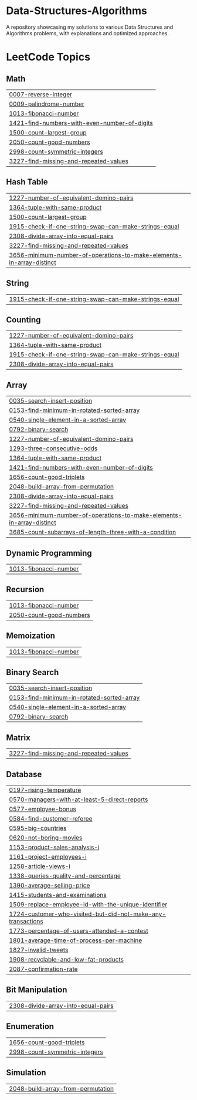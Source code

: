 # Data-Structures-Algorithms
A repository showcasing my solutions to various Data Structures and Algorithms problems, with explanations and optimized approaches.

<!---LeetCode Topics Start-->
# LeetCode Topics
## Math
|  |
| ------- |
| [0007-reverse-integer](https://github.com/AbhishekOjha-01/Data-Structures-Algorithms/tree/master/0007-reverse-integer) |
| [0009-palindrome-number](https://github.com/AbhishekOjha-01/Data-Structures-Algorithms/tree/master/0009-palindrome-number) |
| [1013-fibonacci-number](https://github.com/AbhishekOjha-01/Data-Structures-Algorithms/tree/master/1013-fibonacci-number) |
| [1421-find-numbers-with-even-number-of-digits](https://github.com/AbhishekOjha-01/Data-Structures-Algorithms/tree/master/1421-find-numbers-with-even-number-of-digits) |
| [1500-count-largest-group](https://github.com/AbhishekOjha-01/Data-Structures-Algorithms/tree/master/1500-count-largest-group) |
| [2050-count-good-numbers](https://github.com/AbhishekOjha-01/Data-Structures-Algorithms/tree/master/2050-count-good-numbers) |
| [2998-count-symmetric-integers](https://github.com/AbhishekOjha-01/Data-Structures-Algorithms/tree/master/2998-count-symmetric-integers) |
| [3227-find-missing-and-repeated-values](https://github.com/AbhishekOjha-01/Data-Structures-Algorithms/tree/master/3227-find-missing-and-repeated-values) |
## Hash Table
|  |
| ------- |
| [1227-number-of-equivalent-domino-pairs](https://github.com/AbhishekOjha-01/Data-Structures-Algorithms/tree/master/1227-number-of-equivalent-domino-pairs) |
| [1364-tuple-with-same-product](https://github.com/AbhishekOjha-01/Data-Structures-Algorithms/tree/master/1364-tuple-with-same-product) |
| [1500-count-largest-group](https://github.com/AbhishekOjha-01/Data-Structures-Algorithms/tree/master/1500-count-largest-group) |
| [1915-check-if-one-string-swap-can-make-strings-equal](https://github.com/AbhishekOjha-01/Data-Structures-Algorithms/tree/master/1915-check-if-one-string-swap-can-make-strings-equal) |
| [2308-divide-array-into-equal-pairs](https://github.com/AbhishekOjha-01/Data-Structures-Algorithms/tree/master/2308-divide-array-into-equal-pairs) |
| [3227-find-missing-and-repeated-values](https://github.com/AbhishekOjha-01/Data-Structures-Algorithms/tree/master/3227-find-missing-and-repeated-values) |
| [3656-minimum-number-of-operations-to-make-elements-in-array-distinct](https://github.com/AbhishekOjha-01/Data-Structures-Algorithms/tree/master/3656-minimum-number-of-operations-to-make-elements-in-array-distinct) |
## String
|  |
| ------- |
| [1915-check-if-one-string-swap-can-make-strings-equal](https://github.com/AbhishekOjha-01/Data-Structures-Algorithms/tree/master/1915-check-if-one-string-swap-can-make-strings-equal) |
## Counting
|  |
| ------- |
| [1227-number-of-equivalent-domino-pairs](https://github.com/AbhishekOjha-01/Data-Structures-Algorithms/tree/master/1227-number-of-equivalent-domino-pairs) |
| [1364-tuple-with-same-product](https://github.com/AbhishekOjha-01/Data-Structures-Algorithms/tree/master/1364-tuple-with-same-product) |
| [1915-check-if-one-string-swap-can-make-strings-equal](https://github.com/AbhishekOjha-01/Data-Structures-Algorithms/tree/master/1915-check-if-one-string-swap-can-make-strings-equal) |
| [2308-divide-array-into-equal-pairs](https://github.com/AbhishekOjha-01/Data-Structures-Algorithms/tree/master/2308-divide-array-into-equal-pairs) |
## Array
|  |
| ------- |
| [0035-search-insert-position](https://github.com/AbhishekOjha-01/Data-Structures-Algorithms/tree/master/0035-search-insert-position) |
| [0153-find-minimum-in-rotated-sorted-array](https://github.com/AbhishekOjha-01/Data-Structures-Algorithms/tree/master/0153-find-minimum-in-rotated-sorted-array) |
| [0540-single-element-in-a-sorted-array](https://github.com/AbhishekOjha-01/Data-Structures-Algorithms/tree/master/0540-single-element-in-a-sorted-array) |
| [0792-binary-search](https://github.com/AbhishekOjha-01/Data-Structures-Algorithms/tree/master/0792-binary-search) |
| [1227-number-of-equivalent-domino-pairs](https://github.com/AbhishekOjha-01/Data-Structures-Algorithms/tree/master/1227-number-of-equivalent-domino-pairs) |
| [1293-three-consecutive-odds](https://github.com/AbhishekOjha-01/Data-Structures-Algorithms/tree/master/1293-three-consecutive-odds) |
| [1364-tuple-with-same-product](https://github.com/AbhishekOjha-01/Data-Structures-Algorithms/tree/master/1364-tuple-with-same-product) |
| [1421-find-numbers-with-even-number-of-digits](https://github.com/AbhishekOjha-01/Data-Structures-Algorithms/tree/master/1421-find-numbers-with-even-number-of-digits) |
| [1656-count-good-triplets](https://github.com/AbhishekOjha-01/Data-Structures-Algorithms/tree/master/1656-count-good-triplets) |
| [2048-build-array-from-permutation](https://github.com/AbhishekOjha-01/Data-Structures-Algorithms/tree/master/2048-build-array-from-permutation) |
| [2308-divide-array-into-equal-pairs](https://github.com/AbhishekOjha-01/Data-Structures-Algorithms/tree/master/2308-divide-array-into-equal-pairs) |
| [3227-find-missing-and-repeated-values](https://github.com/AbhishekOjha-01/Data-Structures-Algorithms/tree/master/3227-find-missing-and-repeated-values) |
| [3656-minimum-number-of-operations-to-make-elements-in-array-distinct](https://github.com/AbhishekOjha-01/Data-Structures-Algorithms/tree/master/3656-minimum-number-of-operations-to-make-elements-in-array-distinct) |
| [3685-count-subarrays-of-length-three-with-a-condition](https://github.com/AbhishekOjha-01/Data-Structures-Algorithms/tree/master/3685-count-subarrays-of-length-three-with-a-condition) |
## Dynamic Programming
|  |
| ------- |
| [1013-fibonacci-number](https://github.com/AbhishekOjha-01/Data-Structures-Algorithms/tree/master/1013-fibonacci-number) |
## Recursion
|  |
| ------- |
| [1013-fibonacci-number](https://github.com/AbhishekOjha-01/Data-Structures-Algorithms/tree/master/1013-fibonacci-number) |
| [2050-count-good-numbers](https://github.com/AbhishekOjha-01/Data-Structures-Algorithms/tree/master/2050-count-good-numbers) |
## Memoization
|  |
| ------- |
| [1013-fibonacci-number](https://github.com/AbhishekOjha-01/Data-Structures-Algorithms/tree/master/1013-fibonacci-number) |
## Binary Search
|  |
| ------- |
| [0035-search-insert-position](https://github.com/AbhishekOjha-01/Data-Structures-Algorithms/tree/master/0035-search-insert-position) |
| [0153-find-minimum-in-rotated-sorted-array](https://github.com/AbhishekOjha-01/Data-Structures-Algorithms/tree/master/0153-find-minimum-in-rotated-sorted-array) |
| [0540-single-element-in-a-sorted-array](https://github.com/AbhishekOjha-01/Data-Structures-Algorithms/tree/master/0540-single-element-in-a-sorted-array) |
| [0792-binary-search](https://github.com/AbhishekOjha-01/Data-Structures-Algorithms/tree/master/0792-binary-search) |
## Matrix
|  |
| ------- |
| [3227-find-missing-and-repeated-values](https://github.com/AbhishekOjha-01/Data-Structures-Algorithms/tree/master/3227-find-missing-and-repeated-values) |
## Database
|  |
| ------- |
| [0197-rising-temperature](https://github.com/AbhishekOjha-01/Data-Structures-Algorithms/tree/master/0197-rising-temperature) |
| [0570-managers-with-at-least-5-direct-reports](https://github.com/AbhishekOjha-01/Data-Structures-Algorithms/tree/master/0570-managers-with-at-least-5-direct-reports) |
| [0577-employee-bonus](https://github.com/AbhishekOjha-01/Data-Structures-Algorithms/tree/master/0577-employee-bonus) |
| [0584-find-customer-referee](https://github.com/AbhishekOjha-01/Data-Structures-Algorithms/tree/master/0584-find-customer-referee) |
| [0595-big-countries](https://github.com/AbhishekOjha-01/Data-Structures-Algorithms/tree/master/0595-big-countries) |
| [0620-not-boring-movies](https://github.com/AbhishekOjha-01/Data-Structures-Algorithms/tree/master/0620-not-boring-movies) |
| [1153-product-sales-analysis-i](https://github.com/AbhishekOjha-01/Data-Structures-Algorithms/tree/master/1153-product-sales-analysis-i) |
| [1161-project-employees-i](https://github.com/AbhishekOjha-01/Data-Structures-Algorithms/tree/master/1161-project-employees-i) |
| [1258-article-views-i](https://github.com/AbhishekOjha-01/Data-Structures-Algorithms/tree/master/1258-article-views-i) |
| [1338-queries-quality-and-percentage](https://github.com/AbhishekOjha-01/Data-Structures-Algorithms/tree/master/1338-queries-quality-and-percentage) |
| [1390-average-selling-price](https://github.com/AbhishekOjha-01/Data-Structures-Algorithms/tree/master/1390-average-selling-price) |
| [1415-students-and-examinations](https://github.com/AbhishekOjha-01/Data-Structures-Algorithms/tree/master/1415-students-and-examinations) |
| [1509-replace-employee-id-with-the-unique-identifier](https://github.com/AbhishekOjha-01/Data-Structures-Algorithms/tree/master/1509-replace-employee-id-with-the-unique-identifier) |
| [1724-customer-who-visited-but-did-not-make-any-transactions](https://github.com/AbhishekOjha-01/Data-Structures-Algorithms/tree/master/1724-customer-who-visited-but-did-not-make-any-transactions) |
| [1773-percentage-of-users-attended-a-contest](https://github.com/AbhishekOjha-01/Data-Structures-Algorithms/tree/master/1773-percentage-of-users-attended-a-contest) |
| [1801-average-time-of-process-per-machine](https://github.com/AbhishekOjha-01/Data-Structures-Algorithms/tree/master/1801-average-time-of-process-per-machine) |
| [1827-invalid-tweets](https://github.com/AbhishekOjha-01/Data-Structures-Algorithms/tree/master/1827-invalid-tweets) |
| [1908-recyclable-and-low-fat-products](https://github.com/AbhishekOjha-01/Data-Structures-Algorithms/tree/master/1908-recyclable-and-low-fat-products) |
| [2087-confirmation-rate](https://github.com/AbhishekOjha-01/Data-Structures-Algorithms/tree/master/2087-confirmation-rate) |
## Bit Manipulation
|  |
| ------- |
| [2308-divide-array-into-equal-pairs](https://github.com/AbhishekOjha-01/Data-Structures-Algorithms/tree/master/2308-divide-array-into-equal-pairs) |
## Enumeration
|  |
| ------- |
| [1656-count-good-triplets](https://github.com/AbhishekOjha-01/Data-Structures-Algorithms/tree/master/1656-count-good-triplets) |
| [2998-count-symmetric-integers](https://github.com/AbhishekOjha-01/Data-Structures-Algorithms/tree/master/2998-count-symmetric-integers) |
## Simulation
|  |
| ------- |
| [2048-build-array-from-permutation](https://github.com/AbhishekOjha-01/Data-Structures-Algorithms/tree/master/2048-build-array-from-permutation) |
<!---LeetCode Topics End-->